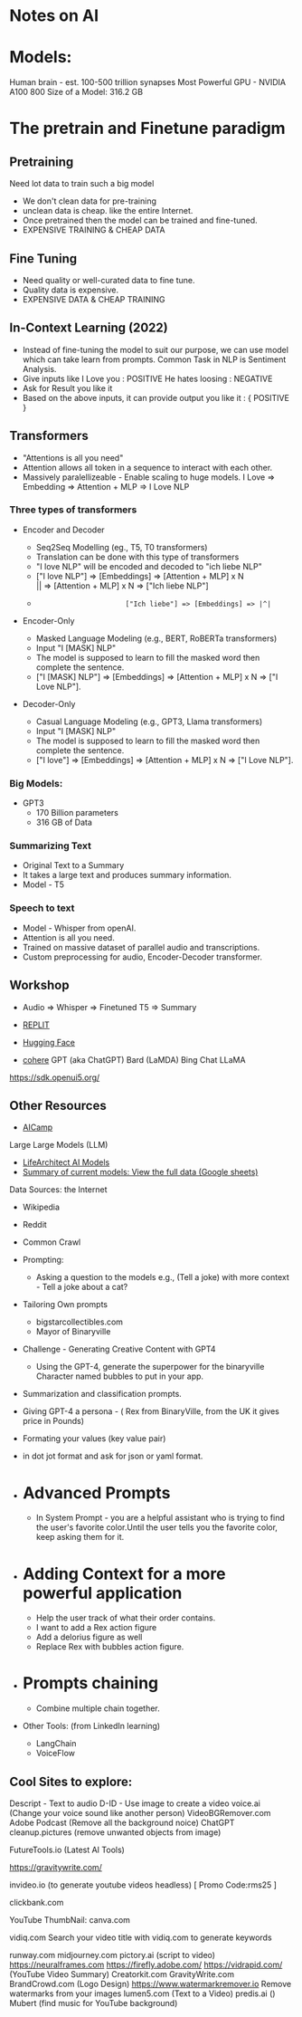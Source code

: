 # Notes on AI

# Models:

Human brain - est. 100-500 trillion synapses
Most Powerful GPU - NVIDIA A100 800
Size of a Model: 316.2 GB

# The pretrain and Finetune paradigm

## Pretraining

Need lot data to train such a big model

- We don't clean data for pre-training
- unclean data is cheap. like the entire Internet.
- Once pretrained then the model can be trained and fine-tuned.
- EXPENSIVE TRAINING & CHEAP DATA

## Fine Tuning

- Need quality or well-curated data to fine tune.
- Quality data is expensive.
- EXPENSIVE DATA & CHEAP TRAINING

## In-Context Learning (2022)

- Instead of fine-tuning the model to suit our purpose, we can use model which can take learn from prompts.
  Common Task in NLP is Sentiment Analysis.
- Give inputs like
  I Love you : POSITIVE
  He hates loosing : NEGATIVE
- Ask for Result
  you like it
- Based on the above inputs, it can provide output
  you like it : { POSITIVE }

## Transformers

- "Attentions is all you need"
- Attention allows all token in a sequence to interact with each other.
- Massively paralellizeable - Enable scaling to huge models.
  I Love => Embedding => Attention + MLP => I Love NLP

### Three types of transformers

- Encoder and Decoder

  - Seq2Seq Modelling (eg., T5, T0 transformers)
  - Translation can be done with this type of transformers
  - "I love NLP" will be encoded and decoded to "ich liebe NLP"
  - ["I love NLP"] => [Embeddings] => [Attention + MLP] x N  
     || => [Attention + MLP] x N => ["Ich liebe NLP"]
  -                           ["Ich liebe"] => [Embeddings] => |^|

- Encoder-Only

  - Masked Language Modeling (e.g., BERT, RoBERTa transformers)
  - Input "I [MASK] NLP"
  - The model is supposed to learn to fill the masked word then complete the sentence.
  - ["I [MASK] NLP"] => [Embeddings] => [Attention + MLP] x N => ["I Love NLP"].

- Decoder-Only
  - Casual Language Modeling (e.g., GPT3, Llama transformers)
  - Input "I [MASK] NLP"
  - The model is supposed to learn to fill the masked word then complete the sentence.
  - ["I love"] => [Embeddings] => [Attention + MLP] x N => ["I Love NLP"].

### Big Models:

- GPT3
  - 170 Billion parameters
  - 316 GB of Data

### Summarizing Text

- Original Text to a Summary
- It takes a large text and produces summary information.
- Model - T5

### Speech to text

- Model - Whisper from openAI.
- Attention is all you need.
- Trained on massive dataset of parallel audio and transcriptions.
- Custom preprocessing for audio, Encoder-Decoder transformer.

## Workshop

- Audio => Whisper => Finetuned T5 => Summary

- [REPLIT](https://replit.com/learn)
- [Hugging Face](https://huggingface.co/welcome)
- [cohere](https://dashboard.cohere.com/)
  GPT (aka ChatGPT)
  Bard (LaMDA)
  Bing Chat
  LLaMA

https://sdk.openui5.org/

## Other Resources

- [AICamp](https://www.aicamp.ai/)

Large Large Models (LLM)

- [LifeArchitect AI Models](https://lifearchitect.ai/models/)
- [Summary of current models: View the full data (Google sheets)](https://docs.google.com/spreadsheets/d/1O5KVQW1Hx5ZAkcg8AIRjbQLQzx2wVaLl0SqUu-ir9Fs/edit#gid=1158069878)

Data Sources:
the Internet

- Wikipedia
- Reddit
- Common Crawl

- Prompting:
  - Asking a question to the models
    e.g., (Tell a joke)
    with more context - Tell a joke about a cat?
- Tailoring Own prompts

  - bigstarcollectibles.com
  - Mayor of Binaryville

- Challenge - Generating Creative Content with GPT4

  - Using the GPT-4, generate the superpower for the binaryville Character named bubbles to put in your app.

- Summarization and classification prompts.
- Giving GPT-4 a persona - ( Rex from BinaryVille, from the UK it gives price in Pounds)
- Formating your values (key value pair)
- in dot jot format and ask for json or yaml format.

- # Advanced Prompts
  - In System Prompt -
    you are a helpful assistant who is trying to find the user's favorite color.Until the user tells you the favorite color, keep asking them for it.
- # Adding Context for a more powerful application
  - Help the user track of what their order contains.
  - I want to add a Rex action figure
  - Add a delorius figure as well
  - Replace Rex with bubbles action figure.
- # Prompts chaining

  - Combine multiple chain together.

- Other Tools: (from LinkedIn learning)
  - LangChain
  - VoiceFlow

## Cool Sites to explore:

Descript - Text to audio
D-ID - Use image to create a video
voice.ai (Change your voice sound like another person)
VideoBGRemover.com
Adobe Podcast (Remove all the background noice)
ChatGPT
cleanup.pictures (remove unwanted objects from image)

FutureTools.io (Latest AI Tools)

https://gravitywrite.com/

invideo.io (to generate youtube videos headless) [ Promo Code:rms25 ]

clickbank.com

YouTube ThumbNail:
canva.com

vidiq.com
Search your video title with vidiq.com to generate keywords

runway.com
midjourney.com
pictory.ai (script to video)
https://neuralframes.com
https://firefly.adobe.com/
https://vidrapid.com/ (YouTube Video Summary)
Creatorkit.com
GravityWrite.com
BrandCrowd.com (Logo Design)
https://www.watermarkremover.io
Remove watermarks from your images
lumen5.com (Text to a Video)
predis.ai ()
Mubert (find music for YouTube background)
